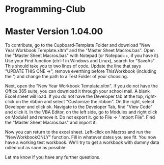 # Programming-Club
# Master Version 1.04.00

To contribute, go to the Cupboard-Template Folder and download "New Year Workbook Template.xltm" and the "Master Sheet Macros.bas". 
Open the "Master Sheet Macros.bas" with Notepad (or Notepad++, if you have it). Use your Find function (ctrl-f in Windows and Linux), 
search for "SaveAs". This should take you to two lines of code. Update the line that says "UPDATE THIS ONE ->", remove everthing before 
ThisWorkbook (including the ') and change the path to a Test Folder of your choosing.

Next, open the "New Year Workbook Template.xltm". If you do not have the Office 365 suite, you can download it through your school mail.
 A blank Excel sheet will load. If you do not have the Developer tab at the top, right-click on the ribbon and select "Customize the ribbon".
 On the right, select Developer and click ok. Navigate to the Developer Tab, find "View Code" and click it. In the VBA Editor, on the left side,
 go to Modules and right click on Module1 and remove it. Do not export it. go to File -> "Import File". Find the "Master Sheet Macros.bas" and
 import it.

Now you can return to the excel sheet. Left-click on Macros and run the "NewWorkbookONLY" function. Fill in whatever dates you see fit. You now
 have a working test workbook. We'll try to get a workbook with dummy data rolled out as soon as possible. 

Let me know if you have any further questions.
